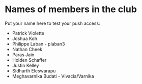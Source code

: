 Names of members in the club
===========================

Put your name here to test your push access:
- Patrick Violette
- Joshua Koh
- Philippe Laban - plaban3
- Nathan Cheek
- Paras Jain
- Holden Schaffer
- Justin Kelley
- Sidharth Eleswarapu
- Meghavarnika Budati - Vivacia/Varnika
